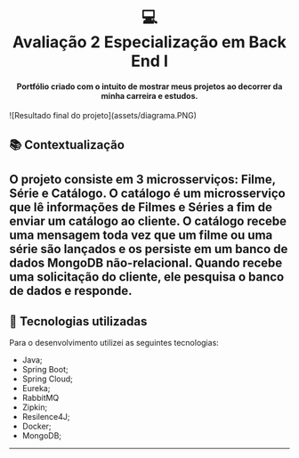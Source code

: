 <h1 align="center">
  💻<br>Avaliação 2 Especialização em Back End I
</h1>

<h4 align="center">
  Portfólio criado com o intuito de mostrar meus projetos ao decorrer da minha carreira e estudos.
</h4>
![Resultado final do projeto](assets/diagrama.PNG)

## 📚 Contextualização

O projeto consiste em 3 microsserviços: Filme, Série e Catálogo. O catálogo é um
microsserviço que lê informações de Filmes e Séries a fim de enviar um catálogo ao cliente.
O catálogo recebe uma mensagem toda vez que um filme ou uma série são lançados e os
persiste em um banco de dados MongoDB não-relacional. Quando recebe uma solicitação
do cliente, ele pesquisa o banco de dados e responde.
---

## 💼 Tecnologias utilizadas
Para o desenvolvimento utilizei as seguintes tecnologias:

- Java;
- Spring Boot;
- Spring Cloud;
- Eureka;
- RabbitMQ
- Zipkin;
- Resilence4J;
- Docker;
- MongoDB;

---